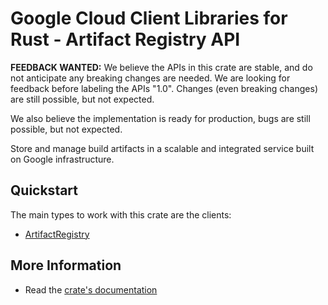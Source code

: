 # Google Cloud Client Libraries for Rust - Artifact Registry API

<!-- Code generated by sidekick. DO NOT EDIT. -->

**FEEDBACK WANTED:** We believe the APIs in this crate are stable, and
do not anticipate any breaking changes are needed. We are looking for
feedback before labeling the APIs "1.0". Changes (even breaking changes)
are still possible, but not expected.

We also believe the implementation is ready for production, bugs are
still possible, but not expected.

Store and manage build artifacts in a scalable and integrated service built
on Google infrastructure.

## Quickstart

The main types to work with this crate are the clients:

- [ArtifactRegistry]

## More Information

- Read the [crate's documentation](https://docs.rs/google-cloud-artifactregistry-v1/latest/google-cloud-artifactregistry-v1)

[ArtifactRegistry]: https://docs.rs/google-cloud-artifactregistry-v1/latest/google_cloud_artifactregistry_v1/client/struct.ArtifactRegistry.html
